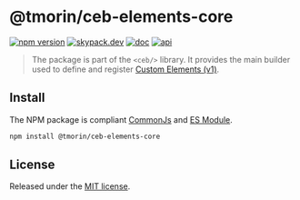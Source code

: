 # @tmorin/ceb-elements-core

[![npm version](https://badge.fury.io/js/%40tmorin%2Fceb-elements-core.svg)](https://badge.fury.io/js/%40tmorin%2Fceb-elements-core)
[![skypack.dev](https://img.shields.io/badge/-skypack.dev-blueviolet.svg)](https://www.skypack.dev/view/@tmorin/ceb-elements-core)
[![doc](https://img.shields.io/badge/-doc-informational.svg)](https://tmorin.github.io/ceb)
[![api](https://img.shields.io/badge/-api-informational.svg)](https://tmorin.github.io/ceb/api/modules/_tmorin_ceb_elements_core.html)

> The package is part of the `<ceb/>` library.
> It provides the main builder used to define and register [Custom Elements (v1)].

## Install

The NPM package is compliant [CommonJs](https://flaviocopes.com/commonjs) and [ES Module](https://flaviocopes.com/es-modules).

```bash
npm install @tmorin/ceb-elements-core
```

## License

Released under the [MIT license].

[Custom Elements (v1)]: https://html.spec.whatwg.org/multipage/custom-elements.html
[MIT license]: http://opensource.org/licenses/MIT
